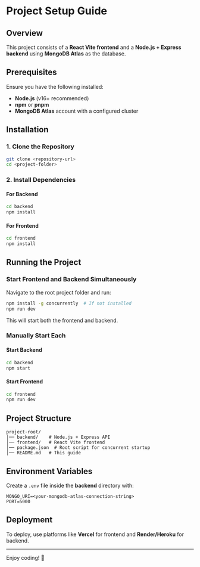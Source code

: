 # Project Setup Guide

## Overview

This project consists of a **React Vite frontend** and a **Node.js + Express backend** using **MongoDB Atlas** as the database.

## Prerequisites

Ensure you have the following installed:

- **Node.js** (v16+ recommended)
- **npm** or **pnpm**
- **MongoDB Atlas** account with a configured cluster

## Installation

### 1. Clone the Repository

```bash
git clone <repository-url>
cd <project-folder>
```

### 2. Install Dependencies

#### For Backend

```bash
cd backend
npm install
```

#### For Frontend

```bash
cd frontend
npm install
```

## Running the Project

### Start Frontend and Backend Simultaneously

Navigate to the root project folder and run:

```bash
npm install -g concurrently  # If not installed
npm run dev
```

This will start both the frontend and backend.

### Manually Start Each

#### Start Backend

```bash
cd backend
npm start
```

#### Start Frontend

```bash
cd frontend
npm run dev
```

## Project Structure

```
project-root/
│── backend/    # Node.js + Express API
│── frontend/   # React Vite frontend
│── package.json  # Root script for concurrent startup
│── README.md   # This guide
```

## Environment Variables

Create a `.env` file inside the **backend** directory with:

```
MONGO_URI=<your-mongodb-atlas-connection-string>
PORT=5000
```

## Deployment

To deploy, use platforms like **Vercel** for frontend and **Render/Heroku** for backend.

---

Enjoy coding! 🚀
